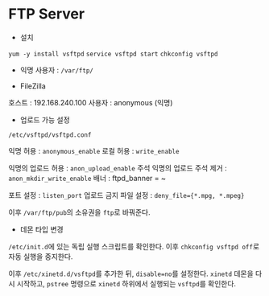 # FTP Server

* 설치

`yum -y install vsftpd`
`service vsftpd start`
`chkconfig vsftpd`

* 익명 사용자 : `/var/ftp/`

* FileZilla

호스트 : 192.168.240.100
사용자 : anonymous (익명)

* 업로드 가능 설정

`/etc/vsftpd/vsftpd.conf` 

익명 허용 : `anonymous_enable`
로컬 허용 : `write_enable`

익명의 업로드 허용 : `anon_upload_enable` 주석
익명의 업로드 주석 제거 : `anon_mkdir_write_enable`
배너 : ftpd_banner = ~

포트 설정 : `listen_port`
업로드 금지 파일 설정 : `deny_file={*.mpg, *.mpeg}`

이후 `/var/ftp/pub`의 소유권을 `ftp`로 바꿔준다.

* 데몬 타입 변경

`/etc/init.d`에 있는 독립 실행 스크립트를 확인한다.
이후 `chkconfig vsftpd off`로 자동 실행을 중지한다.

이후 `/etc/xinetd.d/vsftpd`를 추가한 뒤, `disable=no`를 설정한다.
`xinetd` 데몬을 다시 시작하고, `pstree` 명령으로 `xinetd` 하위에서 실행되는 `vsftpd`를 확인한다.